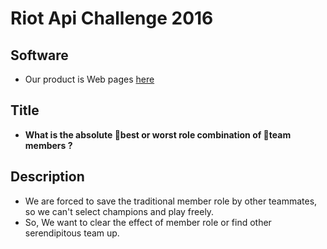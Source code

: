 Riot Api Challenge 2016
=======================

## Software
- Our product is Web pages [here](./lol_apichallenge2016/index.html)

## Title
- **What is the absolute best or worst role combination of team members ?**

## Description
- We are forced to save the traditional member role by other teammates, so we can't select champions and play freely.
- So, We want to clear the effect of member role or find other serendipitous team up.
